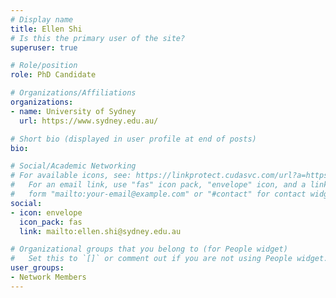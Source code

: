 ```yaml
---
# Display name
title: Ellen Shi
# Is this the primary user of the site?
superuser: true

# Role/position
role: PhD Candidate

# Organizations/Affiliations
organizations:
- name: University of Sydney
  url: https://www.sydney.edu.au/

# Short bio (displayed in user profile at end of posts)
bio: 

# Social/Academic Networking
# For available icons, see: https://linkprotect.cudasvc.com/url?a=https%3a%2f%2fsourcethemes.com%2facademic%2fdocs%2fpage-builder%2f%23icons&c=E,1,pDoC077E8a6uygFxch_3go4rF2t-1fDgdL-oGownwhWPSAUku3lkDXtnuAE_w6mjvbcyDi0AbYSXP2iXLuRrzqAbymFLYSfkDBDTjcO2ZRy8S8eOZA3y8xY1sHc,&typo=1
#   For an email link, use "fas" icon pack, "envelope" icon, and a link in the
#   form "mailto:your-email@example.com" or "#contact" for contact widget.
social:
- icon: envelope
  icon_pack: fas
  link: mailto:ellen.shi@sydney.edu.au

# Organizational groups that you belong to (for People widget)
#   Set this to `[]` or comment out if you are not using People widget.
user_groups:
- Network Members
---
```




